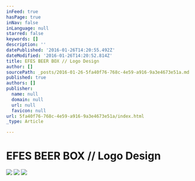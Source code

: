 ```yaml
---
inFeed: true
hasPage: true
inNav: false
inLanguage: null
starred: false
keywords: []
description: ''
datePublished: '2016-01-26T14:20:55.492Z'
dateModified: '2016-01-26T14:20:52.814Z'
title: EFES BEER BOX // Logo Design
author: []
sourcePath: _posts/2016-01-26-5fa40f76-768c-4e59-a916-9a3e4673e51a.md
published: true
authors: []
publisher:
  name: null
  domain: null
  url: null
  favicon: null
url: 5fa40f76-768c-4e59-a916-9a3e4673e51a/index.html
_type: Article

---
```

# EFES BEER BOX // Logo Design
![](https://the-grid-user-content.s3-us-west-2.amazonaws.com/8fa0e8d4-ab7c-4d57-8569-861668ddbf5d.jpg)
![](https://the-grid-user-content.s3-us-west-2.amazonaws.com/f9ae2473-770f-4623-95dc-58963a4e3c2b.jpg)
![](https://the-grid-user-content.s3-us-west-2.amazonaws.com/1f3df292-fa02-44a7-8f70-49520ac500f3.jpg)